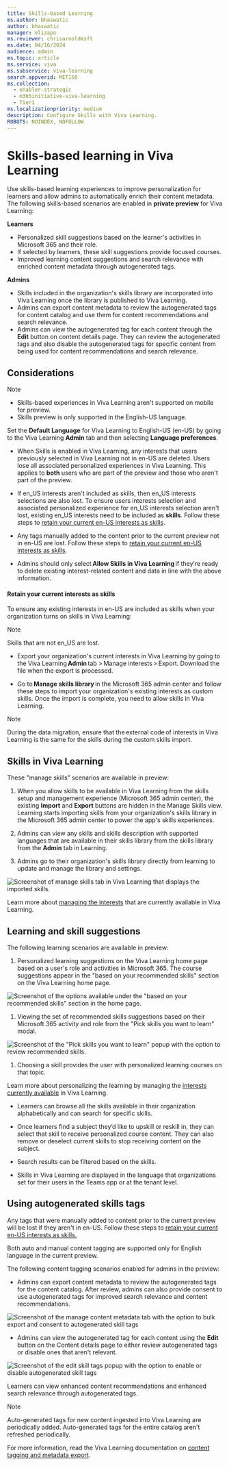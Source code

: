 ```yaml
---
title: Skills-based Learning 
ms.author: bhaswatic
author: bhaswatic
manager: elizapo
ms.reviewer: chrisarnoldmsft
ms.date: 04/16/2024
audience: admin
ms.topic: article
ms.service: viva
ms.subservice: viva-learning
search.appverid: MET150
ms.collection:
  - enabler-strategic
  - m365initiative-viva-learning
  - Tier1
ms.localizationpriority: medium
description: Configure Skills with Viva Learning.
ROBOTS: NOINDEX, NOFOLLOW
---
```


# Skills-based learning in Viva Learning

Use skills-based learning experiences to improve personalization for learners and allow admins to automatically enrich their content metadata.
The following skills-based scenarios are enabled in **private preview** for Viva Learning:

**Learners**

- Personalized skill suggestions based on the learner's activities in Microsoft 365 and their role.
- If selected by learners, these skill suggestions provide focused courses. 
- Improved learning content suggestions and search relevance with enriched content metadata through autogenerated tags.

**Admins**

- Skills included in the organization's skills library are incorporated into Viva Learning once the library is published to Viva Learning.
- Admins can export content metadata to review the autogenerated tags for content catalog and use them for content recommendations and search relevance. 
- Admins can view the autogenerated tag for each content through the **Edit** button on content details page. They can review the autogenerated tags and also disable the autogenerated tags for specific content from being used for content recommendations and search relevance.

## Considerations 

> [!NOTE]
> - Skills-based experiences in Viva Learning aren't supported on mobile for preview. 
> - Skills preview is only supported in the English-US language.

Set the **Default Language** for Viva Learning to English-US (en-US) by going to the Viva Learning **Admin** tab and then selecting **Language preferences**.

- When Skills is enabled in Viva Learning, any interests that users previously selected in Viva Learning not in en-US are deleted. Users lose all associated personalized experiences in Viva Learning. This applies to **both** users who are part of the preview and those who aren't part of the preview.  

- If en_US interests aren't included as skills, then en_US interests selections are also lost.
To ensure users interests selection and associated personalized experience for en_US interests selection aren't lost, existing en_US interests need to be included as **skills**. Follow these steps to [retain your current en-US interests as skills](#retain-your-current-interests-as-skills).


- Any tags manually added to the content prior to the current preview not in en-US are lost. Follow these steps to [retain your current en-US interests as skills](#retain-your-current-interests-as-skills).

- Admins should only select **Allow Skills in Viva Learning** if they're ready to delete existing interest-related content and data in line with the above information. 


#### Retain your current interests as skills

To ensure any existing interests in en-US are included as skills when your organization turns on skills in Viva Learning: 

> [!NOTE] 
> Skills that are not en_US are lost.

- Export your organization's current interests in Viva Learning by going to the Viva Learning **Admin** tab > Manage interests > Export. Download the file when the export is processed. 

- Go to **Manage skills library** in the Microsoft 365 admin center and follow these steps to import your organization's existing interests as custom skills. Once the import is complete, you need to allow skills in Viva Learning.

> [!NOTE]
> During the data migration, ensure that the external code of interests in Viva Learning is the same for the skills during the custom skills import.

## Skills in Viva Learning

These "manage skills" scenarios are available in preview:

1. When you allow skills to be available in Viva Learning from the skills setup and management experience (Microsoft 365 admin center), the existing **Import** and **Export** buttons are hidden in the Manage Skills view. Learning starts importing skills from your organization's skills library in the Microsoft 365 admin center to power the app's skills experiences. 

2. Admins can view any skills and skills description with supported languages that are available in their skills library from the skills library from the **Admin** tab in Learning.

3. Admins go to their organization's skills library directly from learning to update and manage the library and settings.


![Screenshot of manage skills tab in Viva Learning that displays the imported skills.](../media/learning/skills-learning-manage-skills.png)


Learn more about [managing the interests](/viva/learning/interests) that are currently available in Viva Learning. 

## Learning and skill suggestions

The following learning scenarios are available in preview:

1. Personalized learning suggestions on the Viva Learning home page based on a user's role and activities in Microsoft 365. The course suggestions appear in the "based on your recommended skills" section on the Viva Learning home page. 


![Screenshot of the options available under the "based on your recommended skills" section in the home page.](../media/learning/skills-recommendation.png)

1. Viewing the set of recommended skills suggestions based on their Microsoft 365 activity and role from the "Pick skills you want to learn" modal. 

![Screenshot of the "Pick skills you want to learn" popup with the option to review recommended skills.](../media/learning/skills-pick-skills.png)

1. Choosing a skill provides the user with personalized learning courses on that topic. 

Learn more about personalizing the learning by managing the [interests currently available](https://support.microsoft.com/en-au/office/personalize-your-learning-with-viva-learning-ca774f08-6bed-441b-a74b-3aac15cd9019) in Viva Learning.

- Learners can browse all the skills available in their organization alphabetically and can search for specific skills.

- Once learners find a subject they’d like to upskill or reskill in, they can select that skill to receive personalized course content. They can also remove or deselect current skills to stop receiving content on the subject. 

- Search results can be filtered based on the skills.

- Skills in Viva Learning are displayed in the language that organizations set for their users in the Teams app or at the tenant level. 

## Using autogenerated skills tags 

Any tags that were manually added to content prior to the current preview will be lost if they aren't in en-US. Follow these steps to [retain your current en-US interests as skills.](#retain-your-current-interests-as-skills)

Both auto and manual content tagging are supported only for English language in the current preview. 

The following content tagging scenarios enabled for admins in the preview:

- Admins can export content metadata to review the autogenerated tags for the content catalog. After review, admins can also provide consent to use autogenerated tags for improved search relevance and content recommendations. 

![Screenshot of the manage content metadata tab with the option to bulk export and consent to autogenerated skill tags](../media/learning/skills-bulk-import.png)

- Admins can view the autogenerated tag for each content using the **Edit** button on the Content details page to either review autogenerated tags or disable ones that aren't relevant.

![Screenshot of the edit skill tags popup with the option to enable or disable autogenerated skill tags](../media/learning/skills-autogenerated-tags.png)

Learners can view enhanced content recommendations and enhanced search relevance through autogenerated tags. 

> [!NOTE]
> Auto-generated tags for new content ingested into Viva Learning are periodically added. Auto-generated tags for the entire catalog aren't refreshed periodically.

For more information, read the Viva Learning documentation on [content tagging and metadata export](/viva/learning/content-tagging).